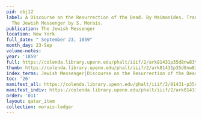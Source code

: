 ```yaml
---
pid: obj12
label: A Discourse on the Resurrection of the Dead. By Maimonides. Translated for
  The Jewish Messenger by S. Morais.
publication: The Jewish Messenger
location: New York
full_date: " September 23, 1859"
month_day: 23-Sep
volume-notes:
year: '1859'
full: https://colenda.library.upenn.edu/phalt/iiif/2/ark81431p35d8nw83%2FSHA256E-s8377723--11c54698a91704f9212655a7beb6c4a857598a2e95afda222815fca48bddb5ca.jpeg/full/3500,/0/default.jpg
thumb: https://colenda.library.upenn.edu/phalt/iiif/2/ark81431p35d8nw83%2FSHA256E-s8377723--11c54698a91704f9212655a7beb6c4a857598a2e95afda222815fca48bddb5ca.jpeg/full/!200,200/0/default.jpg
index_terms: Jewish Messenger|Discourse on the Resurrection of the Dead
toc: '26'
manifest_all: https://colenda.library.upenn.edu/phalt/iiif/2/81431-p35d8nw83/manifest
manifest_indiv: https://colenda.library.upenn.edu/phalt/iiif/2/ark81431p35d8nw83%2FSHA256E-s8377723--11c54698a91704f9212655a7beb6c4a857598a2e95afda222815fca48bddb5ca.jpeg
order: '011'
layout: qatar_item
collection: morais-ledger
---
```

